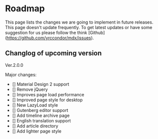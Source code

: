# Roadmap

This page lists the changes we are going to implement in future releases. This page doesn't update frequently. To get latest updates or have some suggestion for us please follow the think [Github] (https://github.com/yrccondor/mdx/issues).

## Changlog of upcoming version

Ver.2.0.0

Major changes:
* [] Material Design 2 support
* [] Remove jQuery
* [] Improves page load performance
* [] Improved page style for desktop
* [] New LazyLoad style
* [] Gutenberg editor support
* [] Add timeline archive page
* [] English translation support
* [] Add article directory
* [] Add lighter page style
